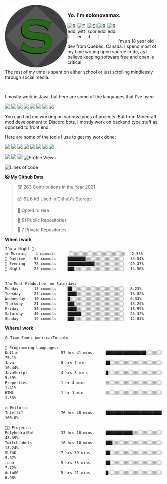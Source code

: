 <!-- dummy -->

<img align="left" alt="Avatar" width="200px" src="https://raw.githubusercontent.com/solonovamax/solonovamax/main/solonovamax-circle.png" />

### Yo. I'm solonovamax.

<a href="https://gitlab.com/solonovamax">
    <img align="left" alt="Reddit" width="32px" src="https://img.icons8.com/color/2x/gitlab.png">
</a>

<a href="https://twitter.com/solonovamax">
    <img align="left" alt="Twitter" width="32px" src="https://img.icons8.com/color/2x/twitter.png">
</a>

<a href="https://discord.gg/YFSQ4cF">
    <img align="left" alt="Discord" width="32px" src="https://img.icons8.com/color/2x/discord-logo.png">
</a>

<!-- <a href="https://twitch.tv/solonovamax">
    <img align="left" alt="Twitch" width="32px" src="https://img.icons8.com/color/2x/twitch.png">
</a> -->

<a href="https://reddit.com/u/solonovamax">
    <img align="left" alt="Reddit" width="32px" src="https://img.icons8.com/color/2x/reddit.png">
</a>

<a href="https://www.youtube.com/channel/UCTxCeyGu41WfEBT8mXpjHMA">
    <img align="left" alt="Reddit" width="32px" src="https://img.icons8.com/color/2x/youtube.png">
</a>

<!-- <a href="https://open.spotify.com/user/solonovamax">
    <img align="left" alt="Spotify" width="32px" src="https://img.icons8.com/color/2x/spotify.png">
</a> -->

<br />
<br />

I'm an 18 year old dev from Quebec, Canada.
I spend most of my time writing open source code, as I believe keeping software free and open is critical.

The rest of my time is spent on either school or just scrolling mindlessly through social media.

<br/>

I mostly work in Java, but here are some of the languages that I've used:

<code><img height="20" src="https://img.icons8.com/color/1x/java-coffee-cup-logo.png"></code>
<code><img height="20" src="https://img.icons8.com/color/1x/kotlin.png"></code>
<code><img height="20" src="https://img.icons8.com/color/1x/javascript.png"></code>
<code><img height="20" src="https://img.icons8.com/color/1x/nodejs.png"></code>
<code><img height="20" src="https://img.icons8.com/color/1x/python.png"></code>
<code><img height="20" src="https://img.icons8.com/color/1x/html-5.png"></code>
<code><img height="20" src="https://img.icons8.com/color/1x/css3.png"></code>
<code><img height="20" src="https://img.icons8.com/color/1x/graphql.png"></code>

You can find me working on various types of projects.
But from Minecraft mod development to Discord bots, I mostly work on backend type stuff as opposed to front end.

Here are some of the tools I use to get my work done:

<code><img height="20" src="https://img.icons8.com/material/1x/intellij-idea.png"></code>
<code><img height="20" src="https://img.icons8.com/color/1x/git.png"></code>
<code><img height="20" src="https://img.icons8.com/color/1x/docker.png"></code>
<code><img height="20" src="https://img.icons8.com/color/1x/linux.png"></code>
<code><img height="20" src="https://img.icons8.com/color/1x/mongodb.png"></code>
<code><img height="20" src="https://img.icons8.com/metro/1x/mysql.png"></code>
<code><img height="20" src="https://img.icons8.com/fluent/1x/console.png"></code>
<code><img height="20" src="https://img.icons8.com/color/1x/open-source.png"></code>

![](https://img.shields.io/badge/OS-Linux-informational?style=flat&logo=Arch%20Linux&logoColor=white&color=007ec6)
![](https://img.shields.io/badge/Editor-IntelliJ%20Idea-informational?style=flat&logo=IntelliJ%20Idea&logoColor=white&color=007ec6)
![](https://img.shields.io/badge/Main%20Languages-Java%20%26%20Kotlin-informational?style=flat&logo=Java&logoColor=white&color=007ec6)
![Profile Views](https://komarev.com/ghpvc/?username=solonovamax&color=blue&style=flat)








<!--START_SECTION:waka-->
![Lines of code](https://img.shields.io/badge/From%20Hello%20World%20I%27ve%20Written-30475%20lines%20of%20code-blue)

**🐱 My Github Data** 

> 🏆 263 Contributions in the Year 2021
 > 
> 📦 62.6 kB Used in Github's Storage 
 > 
> 💼 Opted to Hire
 > 
> 📜 51 Public Repositories 
 > 
> 🔑 7 Private Repositories  
 > 
**When I work** 

```text
I'm a Night 🦉: 
🌞 Morning    4 commits      ░░░░░░░░░░░░░░░░░░░░░░░░░   2.53% 
🌆 Daytime    53 commits     ████████░░░░░░░░░░░░░░░░░   33.54% 
🌃 Evening    78 commits     ████████████░░░░░░░░░░░░░   49.37% 
🌙 Night      23 commits     ███░░░░░░░░░░░░░░░░░░░░░░   14.56%


I'm Most Productive on Saturday: 
Monday       13 commits     ██░░░░░░░░░░░░░░░░░░░░░░░   8.23% 
Tuesday      25 commits     ████░░░░░░░░░░░░░░░░░░░░░   15.82% 
Wednesday    10 commits     █░░░░░░░░░░░░░░░░░░░░░░░░   6.33% 
Thursday     21 commits     ███░░░░░░░░░░░░░░░░░░░░░░   13.29% 
Friday       30 commits     ████░░░░░░░░░░░░░░░░░░░░░   18.99% 
Saturday     40 commits     ██████░░░░░░░░░░░░░░░░░░░   25.32% 
Sunday       19 commits     ███░░░░░░░░░░░░░░░░░░░░░░   12.03%

```


**Where I work** 

```text
⌚︎ Time Zone: America/Toronto

💬 Programming Languages: 
Kotlin                   57 hrs 41 mins      ██████████████████░░░░░░░   75.1% 
Java                     8 hrs 1 min         ██░░░░░░░░░░░░░░░░░░░░░░░   10.44% 
JavaScript               4 hrs 8 mins        █░░░░░░░░░░░░░░░░░░░░░░░░   5.39% 
Properties               1 hr 4 mins         ░░░░░░░░░░░░░░░░░░░░░░░░░   1.41% 
HTML                     1 hr 1 min          ░░░░░░░░░░░░░░░░░░░░░░░░░   1.33%

🔥 Editors: 
IntelliJ                 76 hrs 48 mins      █████████████████████████   100.0%

🐱‍💻 Projects: 
PolyhedralBot            37 hrs 10 mins      ████████████░░░░░░░░░░░░░   48.39% 
TwitchLabels             10 hrs 10 mins      ███░░░░░░░░░░░░░░░░░░░░░░   13.24% 
SLF4K                    7 hrs 39 mins       ██░░░░░░░░░░░░░░░░░░░░░░░   9.97% 
tuna                     5 hrs 55 mins       ██░░░░░░░░░░░░░░░░░░░░░░░   7.72% 
AutoGG                   5 hrs 21 mins       █░░░░░░░░░░░░░░░░░░░░░░░░   6.98%

```


<!--END_SECTION:waka-->

<!--
**solonovamax/solonovamax** is a ✨ _special_ ✨ repository because its `README.md` (this file) appears on your GitHub profile.

Here are some ideas to get you started:

- 🔭 I’m currently working on ...
- 🌱 I’m currently learning ...
- 👯 I’m looking to collaborate on ...
- 🤔 I’m looking for help with ...
- 💬 Ask me about ...
- 📫 How to reach me: ...
- 😄 Pronouns: ...
- ⚡ Fun fact: ...
-->
